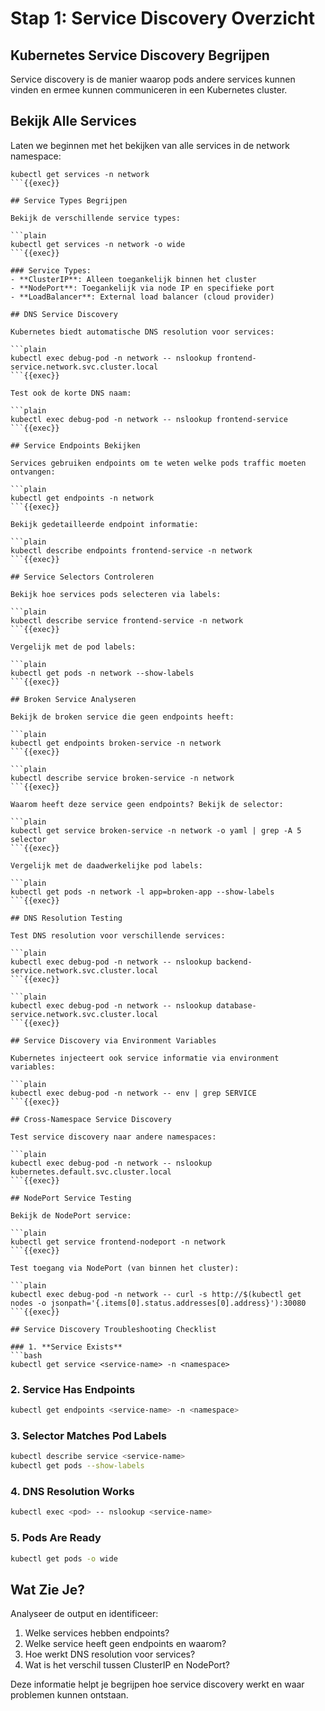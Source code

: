 # Stap 1: Service Discovery Overzicht

## Kubernetes Service Discovery Begrijpen

Service discovery is de manier waarop pods andere services kunnen vinden en ermee kunnen communiceren in een Kubernetes cluster.

## Bekijk Alle Services

Laten we beginnen met het bekijken van alle services in de network namespace:

```plain
kubectl get services -n network
```{{exec}}

## Service Types Begrijpen

Bekijk de verschillende service types:

```plain
kubectl get services -n network -o wide
```{{exec}}

### Service Types:
- **ClusterIP**: Alleen toegankelijk binnen het cluster
- **NodePort**: Toegankelijk via node IP en specifieke port
- **LoadBalancer**: External load balancer (cloud provider)

## DNS Service Discovery

Kubernetes biedt automatische DNS resolution voor services:

```plain
kubectl exec debug-pod -n network -- nslookup frontend-service.network.svc.cluster.local
```{{exec}}

Test ook de korte DNS naam:

```plain
kubectl exec debug-pod -n network -- nslookup frontend-service
```{{exec}}

## Service Endpoints Bekijken

Services gebruiken endpoints om te weten welke pods traffic moeten ontvangen:

```plain
kubectl get endpoints -n network
```{{exec}}

Bekijk gedetailleerde endpoint informatie:

```plain
kubectl describe endpoints frontend-service -n network
```{{exec}}

## Service Selectors Controleren

Bekijk hoe services pods selecteren via labels:

```plain
kubectl describe service frontend-service -n network
```{{exec}}

Vergelijk met de pod labels:

```plain
kubectl get pods -n network --show-labels
```{{exec}}

## Broken Service Analyseren

Bekijk de broken service die geen endpoints heeft:

```plain
kubectl get endpoints broken-service -n network
```{{exec}}

```plain
kubectl describe service broken-service -n network
```{{exec}}

Waarom heeft deze service geen endpoints? Bekijk de selector:

```plain
kubectl get service broken-service -n network -o yaml | grep -A 5 selector
```{{exec}}

Vergelijk met de daadwerkelijke pod labels:

```plain
kubectl get pods -n network -l app=broken-app --show-labels
```{{exec}}

## DNS Resolution Testing

Test DNS resolution voor verschillende services:

```plain
kubectl exec debug-pod -n network -- nslookup backend-service.network.svc.cluster.local
```{{exec}}

```plain
kubectl exec debug-pod -n network -- nslookup database-service.network.svc.cluster.local
```{{exec}}

## Service Discovery via Environment Variables

Kubernetes injecteert ook service informatie via environment variables:

```plain
kubectl exec debug-pod -n network -- env | grep SERVICE
```{{exec}}

## Cross-Namespace Service Discovery

Test service discovery naar andere namespaces:

```plain
kubectl exec debug-pod -n network -- nslookup kubernetes.default.svc.cluster.local
```{{exec}}

## NodePort Service Testing

Bekijk de NodePort service:

```plain
kubectl get service frontend-nodeport -n network
```{{exec}}

Test toegang via NodePort (van binnen het cluster):

```plain
kubectl exec debug-pod -n network -- curl -s http://$(kubectl get nodes -o jsonpath='{.items[0].status.addresses[0].address}'):30080
```{{exec}}

## Service Discovery Troubleshooting Checklist

### 1. **Service Exists**
```bash
kubectl get service <service-name> -n <namespace>
```

### 2. **Service Has Endpoints**
```bash
kubectl get endpoints <service-name> -n <namespace>
```

### 3. **Selector Matches Pod Labels**
```bash
kubectl describe service <service-name>
kubectl get pods --show-labels
```

### 4. **DNS Resolution Works**
```bash
kubectl exec <pod> -- nslookup <service-name>
```

### 5. **Pods Are Ready**
```bash
kubectl get pods -o wide
```

## Wat Zie Je?

Analyseer de output en identificeer:
1. Welke services hebben endpoints?
2. Welke service heeft geen endpoints en waarom?
3. Hoe werkt DNS resolution voor services?
4. Wat is het verschil tussen ClusterIP en NodePort?

Deze informatie helpt je begrijpen hoe service discovery werkt en waar problemen kunnen ontstaan.